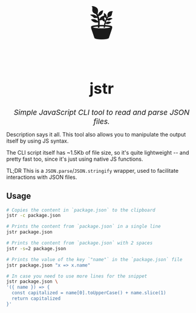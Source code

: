 <div align="center">

<span style="font-size:6rem;">🪴</span>

<h1 style="font-size:2.5rem;">jstr</h1>

<i style="font-size:1.2rem;">Simple JavaScript CLI tool to read and parse JSON files.</i>

</div>

Description says it all. This tool also allows you to manipulate the output itself by using JS syntax.

The CLI script itself has ~1.5Kb of file size, so it's quite lightweight -- and pretty fast too, since it's just using native JS functions.

TL;DR This is a `JSON.parse`/`JSON.stringify` wrapper, used to facilitate interactions with JSON files.

## Usage

```sh
# Copies the content in `package.json` to the clipboard
jstr -c package.json

# Prints the content from `package.json` in a single line
jstr package.json

# Prints the content from `package.json` with 2 spaces
jstr -s=2 package.json

# Prints the value of the key `"name"` in the `package.json` file
jstr package.json "x => x.name"

# In case you need to use more lines for the snippet
jstr package.json \
'({ name }) => {
  const capitalized = name[0].toUpperCase() + name.slice(1)
  return capitalized
}'
```
